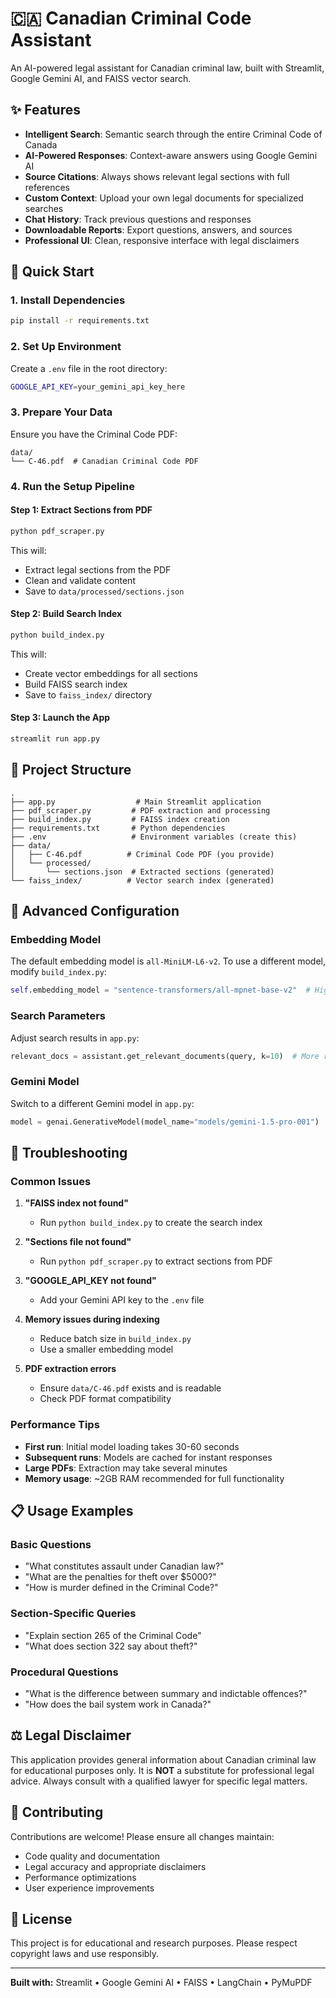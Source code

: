 # 🇨🇦 Canadian Criminal Code Assistant

An AI-powered legal assistant for Canadian criminal law, built with Streamlit, Google Gemini AI, and FAISS vector search.

## ✨ Features

- **Intelligent Search**: Semantic search through the entire Criminal Code of Canada
- **AI-Powered Responses**: Context-aware answers using Google Gemini AI
- **Source Citations**: Always shows relevant legal sections with full references
- **Custom Context**: Upload your own legal documents for specialized searches
- **Chat History**: Track previous questions and responses
- **Downloadable Reports**: Export questions, answers, and sources
- **Professional UI**: Clean, responsive interface with legal disclaimers

## 🚀 Quick Start

### 1. Install Dependencies
```bash
pip install -r requirements.txt
```

### 2. Set Up Environment
Create a `.env` file in the root directory:
```bash
GOOGLE_API_KEY=your_gemini_api_key_here
```

### 3. Prepare Your Data
Ensure you have the Criminal Code PDF:
```
data/
└── C-46.pdf  # Canadian Criminal Code PDF
```

### 4. Run the Setup Pipeline

#### Step 1: Extract Sections from PDF
```bash
python pdf_scraper.py
```
This will:
- Extract legal sections from the PDF
- Clean and validate content
- Save to `data/processed/sections.json`

#### Step 2: Build Search Index
```bash
python build_index.py
```
This will:
- Create vector embeddings for all sections
- Build FAISS search index
- Save to `faiss_index/` directory

#### Step 3: Launch the App
```bash
streamlit run app.py
```

## 📁 Project Structure

```
.
├── app.py                  # Main Streamlit application
├── pdf_scraper.py         # PDF extraction and processing
├── build_index.py         # FAISS index creation
├── requirements.txt       # Python dependencies
├── .env                   # Environment variables (create this)
├── data/
│   ├── C-46.pdf          # Criminal Code PDF (you provide)
│   └── processed/
│       └── sections.json  # Extracted sections (generated)
└── faiss_index/          # Vector search index (generated)
```

## 🔧 Advanced Configuration

### Embedding Model
The default embedding model is `all-MiniLM-L6-v2`. To use a different model, modify `build_index.py`:

```python
self.embedding_model = "sentence-transformers/all-mpnet-base-v2"  # Higher quality
```

### Search Parameters
Adjust search results in `app.py`:

```python
relevant_docs = assistant.get_relevant_documents(query, k=10)  # More results
```

### Gemini Model
Switch to a different Gemini model in `app.py`:

```python
model = genai.GenerativeModel(model_name="models/gemini-1.5-pro-001")  # More powerful
```

## 🐛 Troubleshooting

### Common Issues

1. **"FAISS index not found"**
   - Run `python build_index.py` to create the search index

2. **"Sections file not found"**
   - Run `python pdf_scraper.py` to extract sections from PDF

3. **"GOOGLE_API_KEY not found"**
   - Add your Gemini API key to the `.env` file

4. **Memory issues during indexing**
   - Reduce batch size in `build_index.py`
   - Use a smaller embedding model

5. **PDF extraction errors**
   - Ensure `data/C-46.pdf` exists and is readable
   - Check PDF format compatibility

### Performance Tips

- **First run**: Initial model loading takes 30-60 seconds
- **Subsequent runs**: Models are cached for instant responses
- **Large PDFs**: Extraction may take several minutes
- **Memory usage**: ~2GB RAM recommended for full functionality

## 📋 Usage Examples

### Basic Questions
- "What constitutes assault under Canadian law?"
- "What are the penalties for theft over $5000?"
- "How is murder defined in the Criminal Code?"

### Section-Specific Queries
- "Explain section 265 of the Criminal Code"
- "What does section 322 say about theft?"

### Procedural Questions
- "What is the difference between summary and indictable offences?"
- "How does the bail system work in Canada?"

## ⚖️ Legal Disclaimer

This application provides general information about Canadian criminal law for educational purposes only. It is **NOT** a substitute for professional legal advice. Always consult with a qualified lawyer for specific legal matters.

## 🤝 Contributing

Contributions are welcome! Please ensure all changes maintain:
- Code quality and documentation
- Legal accuracy and appropriate disclaimers
- Performance optimizations
- User experience improvements

## 📄 License

This project is for educational and research purposes. Please respect copyright laws and use responsibly.

---

**Built with:** Streamlit • Google Gemini AI • FAISS • LangChain • PyMuPDF